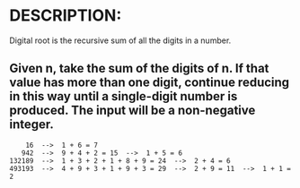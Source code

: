 #   DESCRIPTION:

Digital root is the recursive sum of all the digits in a number.

## Given n, take the sum of the digits of n. If that value has more than one digit, continue reducing in this way until a single-digit number is produced. The input will be a non-negative integer.

``` Examples
    16  -->  1 + 6 = 7
   942  -->  9 + 4 + 2 = 15  -->  1 + 5 = 6
132189  -->  1 + 3 + 2 + 1 + 8 + 9 = 24  -->  2 + 4 = 6
493193  -->  4 + 9 + 3 + 1 + 9 + 3 = 29  -->  2 + 9 = 11  -->  1 + 1 = 2